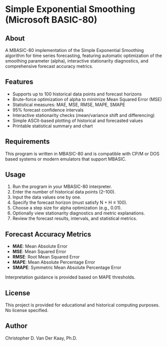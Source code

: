 # Simple Exponential Smoothing (Microsoft BASIC-80)

## About  
A MBASIC-80 implementation of the Simple Exponential Smoothing algorithm for time series forecasting, featuring automatic optimization of the smoothing parameter (alpha), interactive stationarity diagnostics, and comprehensive forecast accuracy metrics.

## Features  
- Supports up to 100 historical data points and forecast horizons  
- Brute-force optimization of alpha to minimize Mean Squared Error (MSE)  
- Statistical measures: MAE, MSE, RMSE, MAPE, SMAPE  
- 95% forecast confidence intervals  
- Interactive stationarity checks (mean/variance shift and differencing)  
- Simple ASCII-based plotting of historical and forecasted values  
- Printable statistical summary and chart  

## Requirements  
This program is written in MBASIC-80 and is compatible with CP/M or DOS based systems or modern emulators that support MBASIC.

## Usage  
1. Run the program in your MBASIC-80 interpreter.  
2. Enter the number of historical data points (2–100).  
3. Input the data values one by one.  
4. Specify the forecast horizon (must satisfy N + H ≤ 100).  
5. Choose a step size for alpha optimization (e.g., 0.01).  
6. Optionally view stationarity diagnostics and metric explanations.  
7. Review the forecast results, intervals, and statistical metrics.  

## Forecast Accuracy Metrics  
- **MAE**: Mean Absolute Error  
- **MSE**: Mean Squared Error  
- **RMSE**: Root Mean Squared Error  
- **MAPE**: Mean Absolute Percentage Error  
- **SMAPE**: Symmetric Mean Absolute Percentage Error

Interpretation guidance is provided based on MAPE thresholds.

## License  
This project is provided for educational and historical computing purposes. No license specified.

## Author  
Christopher D. Van Der Kaay, Ph.D. 
